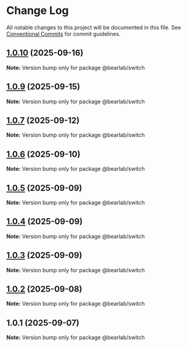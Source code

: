# Change Log

All notable changes to this project will be documented in this file.
See [Conventional Commits](https://conventionalcommits.org) for commit guidelines.

## [1.0.10](https://github.com/hasanbala/ui-components/compare/@bearlab/switch@1.0.9...@bearlab/switch@1.0.10) (2025-09-16)

**Note:** Version bump only for package @bearlab/switch





## [1.0.9](https://github.com/hasanbala/ui-components/compare/@bearlab/switch@1.0.7...@bearlab/switch@1.0.9) (2025-09-15)

**Note:** Version bump only for package @bearlab/switch





## [1.0.7](https://github.com/hasanbala/ui-components/compare/@bearlab/switch@1.0.6...@bearlab/switch@1.0.7) (2025-09-12)

**Note:** Version bump only for package @bearlab/switch





## [1.0.6](https://github.com/hasanbala/ui-components/compare/@bearlab/switch@1.0.5...@bearlab/switch@1.0.6) (2025-09-10)

**Note:** Version bump only for package @bearlab/switch





## [1.0.5](https://github.com/hasanbala/ui-components/compare/@bearlab/switch@1.0.4...@bearlab/switch@1.0.5) (2025-09-09)

**Note:** Version bump only for package @bearlab/switch





## [1.0.4](https://github.com/hasanbala/ui-components/compare/@bearlab/switch@1.0.3...@bearlab/switch@1.0.4) (2025-09-09)

**Note:** Version bump only for package @bearlab/switch





## [1.0.3](https://github.com/hasanbala/ui-components/compare/@bearlab/switch@1.0.2...@bearlab/switch@1.0.3) (2025-09-09)

**Note:** Version bump only for package @bearlab/switch





## [1.0.2](https://github.com/hasanbala/ui-components/compare/@bearlab/switch@1.0.1...@bearlab/switch@1.0.2) (2025-09-08)

**Note:** Version bump only for package @bearlab/switch





## 1.0.1 (2025-09-07)

**Note:** Version bump only for package @bearlab/switch
